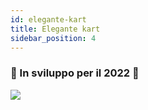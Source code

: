 ```yaml
---
id: elegante-kart
title: Elegante kart
sidebar_position: 4
---
```


### 🚧 In sviluppo per il 2022 🚧

![](/img/niftykart_v01.png)
